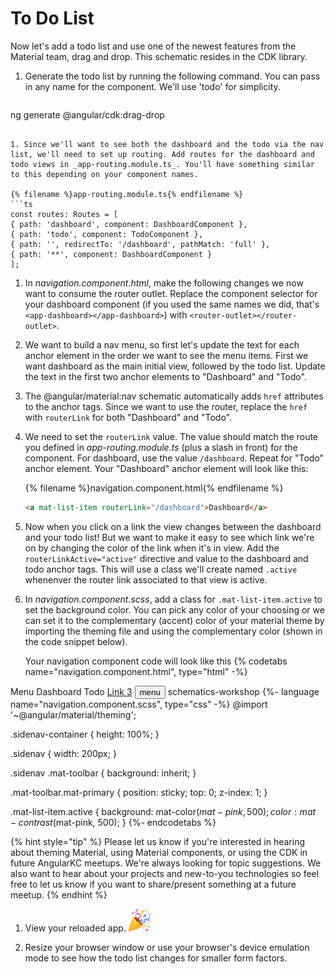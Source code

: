 # To Do List

Now let's add a todo list and use one of the newest features from the Material team, drag and drop. This schematic resides in the CDK library.

1. Generate the todo list by running the following command. You can pass in any name for the component. We'll use 'todo' for simplicity.

   ```sh
ng generate @angular/cdk:drag-drop <your-component-name OR todo>
   ```

1. Since we'll want to see both the dashboard and the todo via the nav list, we'll need to set up routing. Add routes for the dashboard and todo views in _app-routing.module.ts_. You'll have something similar to this depending on your component names.

   {% filename %}app-routing.module.ts{% endfilename %}
   ```ts
const routes: Routes = [
  { path: 'dashboard', component: DashboardComponent },
  { path: 'todo', component: TodoComponent },
  { path: '', redirectTo: '/dashboard', pathMatch: 'full' },
  { path: '**', component: DashboardComponent }
];
   ```

1. In _navigation.component.html_, make the following changes we now want to consume the router outlet. Replace the component selector for your dashboard component (if you used the same names we did, that's `<app-dashboard></app-dashboard>`) with `<router-outlet></router-outlet>`.

1. We want to build a nav menu, so first let's update the text for each anchor element in the order we want to see the menu items. First we want dashboard as the main initial view, followed by the todo list. Update the text in the first two anchor elements to "Dashboard" and "Todo".

1. The @angular/material:nav schematic automatically adds `href` attributes to the anchor tags. Since we want to use the router, replace the `href` with `routerLink` for both "Dashboard" and "Todo".

1. We need to set the `routerLink` value. The value should match the route you defined in _app-routing.module.ts_ (plus a slash in front) for the component. For dashboard, use the value `/dashboard`. Repeat for "Todo" anchor element. Your "Dashboard" anchor element will look like this:
   
   {% filename %}navigation.component.html{% endfilename %}
   ```html
   <a mat-list-item routerLink="/dashboard">Dashboard</a>
   ```

1. Now when you click on a link the view changes between the dashboard and your todo list! But we want to make it easy to see which link we're on by changing the color of the link when it's in view. Add the `routerLinkActive="active"` directive and value to the dashboard and todo anchor tags. This will use a class we'll create named `.active` whenenver the router link associated to that view is active.

1. In _navigation.component.scss_, add a class for `.mat-list-item.active` to set the background color. You can pick any color of your choosing or we can set it to the complementary (accent) color of your material theme by importing the theming file and using the complementary color (shown in the code snippet below).

   Your navigation component code will look like this
    {% codetabs name="navigation.component.html", type="html" -%} 
<mat-sidenav-container class="sidenav-container">
  <mat-sidenav #drawer class="sidenav" fixedInViewport="true"
      [attr.role]="(isHandset$ | async) ? 'dialog' : 'navigation'"
      [mode]="(isHandset$ | async) ? 'over' : 'side'"
      [opened]="!(isHandset$ | async)">
    <mat-toolbar>Menu</mat-toolbar>
    <mat-nav-list>
      <a mat-list-item routerLink="/dashboard" routerLinkActive="active">Dashboard</a>
      <a mat-list-item routerLink="/todo" routerLinkActive="active">Todo</a>
      <a mat-list-item href="#">Link 3</a>
    </mat-nav-list>
  </mat-sidenav>
  <mat-sidenav-content>
    <mat-toolbar color="primary">
      <button
        type="button"
        aria-label="Toggle sidenav"
        mat-icon-button
        (click)="drawer.toggle()"
        *ngIf="isHandset$ | async">
        <mat-icon aria-label="Side nav toggle icon">menu</mat-icon>
      </button>
      <span>schematics-workshop</span>
    </mat-toolbar>
    <router-outlet></router-outlet>
  </mat-sidenav-content>
</mat-sidenav-container>
    {%- language name="navigation.component.scss", type="css" -%} 
@import '~@angular/material/theming';

.sidenav-container {
  height: 100%;
}

.sidenav {
  width: 200px;
}

.sidenav .mat-toolbar {
  background: inherit;
}

.mat-toolbar.mat-primary {
  position: sticky;
  top: 0;
  z-index: 1;
}

.mat-list-item.active {
  background: mat-color($mat-pink, 500);
  color: mat-contrast($mat-pink, 500);
}
    {%- endcodetabs %}

   {% hint style="tip" %}
Please let us know if you're interested in hearing about theming Material, using Material components, or using the CDK in future AngularKC meetups. We're always looking for topic suggestions. We also want to hear about your projects and new-to-you technologies so feel free to let us know if you want to share/present something at a future meetup. 
   {% endhint %}

1. View your reloaded app. ![](assets/emojis/party-popper.png)

1. Resize your browser window or use your browser's device emulation mode to see how the todo list changes for smaller form factors.
